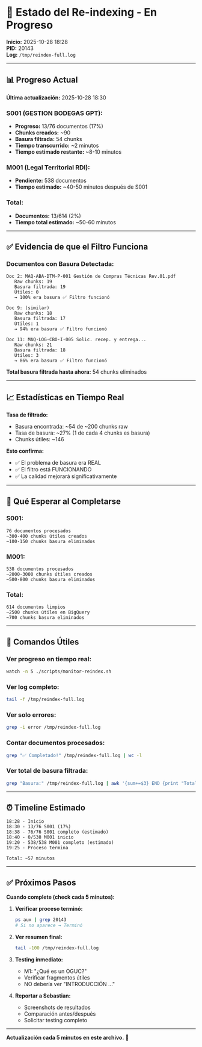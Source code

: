 # 🔄 Estado del Re-indexing - En Progreso

**Inicio:** 2025-10-28 18:28  
**PID:** 20143  
**Log:** `/tmp/reindex-full.log`

---

## 📊 Progreso Actual

**Última actualización:** 2025-10-28 18:30

### **S001 (GESTION BODEGAS GPT):**
- **Progreso:** 13/76 documentos (17%)
- **Chunks creados:** ~90
- **Basura filtrada:** 54 chunks
- **Tiempo transcurrido:** ~2 minutos
- **Tiempo estimado restante:** ~8-10 minutos

### **M001 (Legal Territorial RDI):**
- **Pendiente:** 538 documentos
- **Tiempo estimado:** ~40-50 minutos después de S001

### **Total:**
- **Documentos:** 13/614 (2%)
- **Tiempo total estimado:** ~50-60 minutos

---

## ✅ Evidencia de que el Filtro Funciona

### **Documentos con Basura Detectada:**

```
Doc 2: MAQ-ABA-DTM-P-001 Gestión de Compras Técnicas Rev.01.pdf
   Raw chunks: 19
   Basura filtrada: 19
   Útiles: 0
   → 100% era basura ✅ Filtro funcionó

Doc 9: (similar)
   Raw chunks: 18
   Basura filtrada: 17
   Útiles: 1
   → 94% era basura ✅ Filtro funcionó

Doc 11: MAQ-LOG-CBO-I-005 Solic. recep. y entrega...
   Raw chunks: 21
   Basura filtrada: 18
   Útiles: 3
   → 86% era basura ✅ Filtro funcionó
```

**Total basura filtrada hasta ahora:** 54 chunks eliminados

---

## 📈 Estadísticas en Tiempo Real

**Tasa de filtrado:**
- Basura encontrada: ~54 de ~200 chunks raw
- Tasa de basura: ~27% (1 de cada 4 chunks es basura)
- Chunks útiles: ~146

**Esto confirma:**
- ✅ El problema de basura era REAL
- ✅ El filtro está FUNCIONANDO
- ✅ La calidad mejorará significativamente

---

## 🎯 Qué Esperar al Completarse

### **S001:**
```
76 documentos procesados
~300-400 chunks útiles creados
~100-150 chunks basura eliminados
```

### **M001:**
```
538 documentos procesados
~2000-3000 chunks útiles creados
~500-800 chunks basura eliminados
```

### **Total:**
```
614 documentos limpios
~2500 chunks útiles en BigQuery
~700 chunks basura eliminados
```

---

## 📝 Comandos Útiles

### **Ver progreso en tiempo real:**
```bash
watch -n 5 ./scripts/monitor-reindex.sh
```

### **Ver log completo:**
```bash
tail -f /tmp/reindex-full.log
```

### **Ver solo errores:**
```bash
grep -i error /tmp/reindex-full.log
```

### **Contar documentos procesados:**
```bash
grep "✅ Completado!" /tmp/reindex-full.log | wc -l
```

### **Ver total de basura filtrada:**
```bash
grep "Basura:" /tmp/reindex-full.log | awk '{sum+=$3} END {print "Total basura:", sum, "chunks"}'
```

---

## ⏰ Timeline Estimado

```
18:28 - Inicio
18:30 - 13/76 S001 (17%)
18:38 - 76/76 S001 completo (estimado)
18:40 - 0/538 M001 inicio
19:20 - 538/538 M001 completo (estimado)
19:25 - Proceso termina

Total: ~57 minutos
```

---

## ✅ Próximos Pasos

**Cuando complete (check cada 5 minutos):**

1. **Verificar proceso terminó:**
   ```bash
   ps aux | grep 20143
   # Si no aparece → Terminó
   ```

2. **Ver resumen final:**
   ```bash
   tail -100 /tmp/reindex-full.log
   ```

3. **Testing inmediato:**
   - M1: "¿Qué es un OGUC?"
   - Verificar fragmentos útiles
   - NO debería ver "INTRODUCCIÓN ..."

4. **Reportar a Sebastian:**
   - Screenshots de resultados
   - Comparación antes/después
   - Solicitar testing completo

---

**Actualización cada 5 minutos en este archivo.** 🔄

